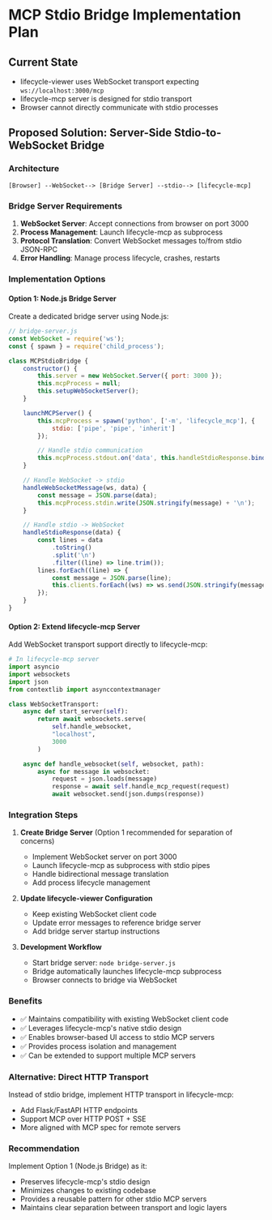 # MCP Stdio Bridge Implementation Plan

## Current State

- lifecycle-viewer uses WebSocket transport expecting `ws://localhost:3000/mcp`
- lifecycle-mcp server is designed for stdio transport
- Browser cannot directly communicate with stdio processes

## Proposed Solution: Server-Side Stdio-to-WebSocket Bridge

### Architecture

```
[Browser] --WebSocket--> [Bridge Server] --stdio--> [lifecycle-mcp]
```

### Bridge Server Requirements

1. **WebSocket Server**: Accept connections from browser on port 3000
2. **Process Management**: Launch lifecycle-mcp as subprocess
3. **Protocol Translation**: Convert WebSocket messages to/from stdio JSON-RPC
4. **Error Handling**: Manage process lifecycle, crashes, restarts

### Implementation Options

#### Option 1: Node.js Bridge Server

Create a dedicated bridge server using Node.js:

```javascript
// bridge-server.js
const WebSocket = require('ws');
const { spawn } = require('child_process');

class MCPStdioBridge {
	constructor() {
		this.server = new WebSocket.Server({ port: 3000 });
		this.mcpProcess = null;
		this.setupWebSocketServer();
	}

	launchMCPServer() {
		this.mcpProcess = spawn('python', ['-m', 'lifecycle_mcp'], {
			stdio: ['pipe', 'pipe', 'inherit']
		});

		// Handle stdio communication
		this.mcpProcess.stdout.on('data', this.handleStdioResponse.bind(this));
	}

	// Handle WebSocket -> stdio
	handleWebSocketMessage(ws, data) {
		const message = JSON.parse(data);
		this.mcpProcess.stdin.write(JSON.stringify(message) + '\n');
	}

	// Handle stdio -> WebSocket
	handleStdioResponse(data) {
		const lines = data
			.toString()
			.split('\n')
			.filter((line) => line.trim());
		lines.forEach((line) => {
			const message = JSON.parse(line);
			this.clients.forEach((ws) => ws.send(JSON.stringify(message)));
		});
	}
}
```

#### Option 2: Extend lifecycle-mcp Server

Add WebSocket transport support directly to lifecycle-mcp:

```python
# In lifecycle-mcp server
import asyncio
import websockets
import json
from contextlib import asynccontextmanager

class WebSocketTransport:
    async def start_server(self):
        return await websockets.serve(
            self.handle_websocket,
            "localhost",
            3000
        )

    async def handle_websocket(self, websocket, path):
        async for message in websocket:
            request = json.loads(message)
            response = await self.handle_mcp_request(request)
            await websocket.send(json.dumps(response))
```

### Integration Steps

1. **Create Bridge Server** (Option 1 recommended for separation of concerns)
   - Implement WebSocket server on port 3000
   - Launch lifecycle-mcp as subprocess with stdio pipes
   - Handle bidirectional message translation
   - Add process lifecycle management

2. **Update lifecycle-viewer Configuration**
   - Keep existing WebSocket client code
   - Update error messages to reference bridge server
   - Add bridge server startup instructions

3. **Development Workflow**
   - Start bridge server: `node bridge-server.js`
   - Bridge automatically launches lifecycle-mcp subprocess
   - Browser connects to bridge via WebSocket

### Benefits

- ✅ Maintains compatibility with existing WebSocket client code
- ✅ Leverages lifecycle-mcp's native stdio design
- ✅ Enables browser-based UI access to stdio MCP servers
- ✅ Provides process isolation and management
- ✅ Can be extended to support multiple MCP servers

### Alternative: Direct HTTP Transport

Instead of stdio bridge, implement HTTP transport in lifecycle-mcp:

- Add Flask/FastAPI HTTP endpoints
- Support MCP over HTTP POST + SSE
- More aligned with MCP spec for remote servers

### Recommendation

Implement Option 1 (Node.js Bridge) as it:

- Preserves lifecycle-mcp's stdio design
- Minimizes changes to existing codebase
- Provides a reusable pattern for other stdio MCP servers
- Maintains clear separation between transport and logic layers
